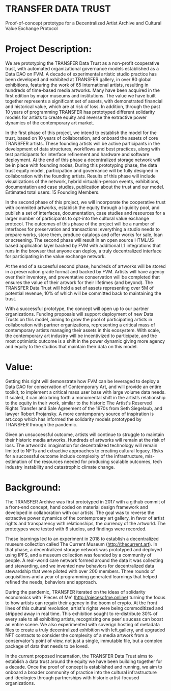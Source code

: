 # TRANSFER DATA TRUST
Proof-of-concept prototype for a Decentralized Artist Archive and Cultural Value Exchange Protocol

# Project Description:
We are prototyping the TRANSFER Data Trust as a non-profit cooperative trust, with automated organizational governance models established as a Data DAO on FVM. A decade of experimental artistic studio practice has been developed and exhibited at TRANSFER gallery, in over 80 global exhibitions, featuring the work of 65 international artists, resulting in hundreds of time-based media artworks. Many have been acquired in the first edition by major museums and institutions. The value we have built together represents a significant set of assets, with demonstrated financial and historical value, which are at risk of loss. In addition, through the past 10 years of programming TRANSFER has prototyped different solidarity models for artists to create equity and reverse the extractive power dynamics of the contemporary art market.

In the first phase of this project, we intend to establish the model for the trust, based on 10 years of collaboration, and onboard the assets of core TRANSFER artists. These founding artists will be active participants in the development of data structures, workflows and best practices, along with test participants for interface refinement and hardware and software deployment. At the end of this phase a decentralized storage network will be in place with founding nodes, During this prototyping phase, the data trust equity model, participation and governance will be fully designed in collaboration with the founding artists. Results of this phase will include visualizations of the network, hybrid virtual/in-person events, exhibitions, documentation and case studies, publication about the trust and our model. Estimated total users: 15 Founding Members.

In the second phase of this project, we will incorporate the cooperative trust with commited artworks, establish the equity through a liquidity pool, and publish a set of interfaces, documentation, case studies and resources for a larger number of participants to opt-into the cultural value exchange protocol. The outcomes of this phase of the project will be a number of interfaces for preservation and transactions: everything a studio needs to prepare works, store them, produce catalogs and offer works for sale, loan or screening. The second phase will result in an open source HTML/JS based application layer backed by FVM with additional L1 integrations that runs in the browser that anyone can deploy, a truly decentralized interface for participating in the value exchange network. 

At the end of a sucsesful second phase, hundreds of artworks will be stored in a preservation grade format and backed by FVM. Artists will have agency over their inventory, and preventative conservation will be completed that ensures the value of their artwork for their lifetimes (and beyond). The TRANSFER Data Trust will hold a set of assets representing over 5M of potential revenue, 10% of which will be committed back to maintaining the trust.

With a successful prototype, the concept will open up to our partner organizations. Funding proposals will support deployment of new Data Trusts on this model, aiming to grow the pool of participating artists in collaboration with partner organizations, representing a critical mass of contemporary artists managing their assets in this ecosystem. With scale, the contemporary art industry will be incentivized to participate, and the most optimistic outcome is a shift in the power dynamic giving more agency and equity to the studios that maintain their data on this model.

# Value:
Getting this right will demonstrate how FVM can be leveraged to deploy a Data DAO for conservation of Contemporary Art, and will provide an entire toolkit, to implement a critical mass user base with large volume data needs. If scaled, it can also bring forth a monumental shift in the artist’s relationship to the equity in their work, similar to the historic The Artist's Reserved Rights Transfer and Sale Agreement of the 1970s from Seth Siegelaub, and lawyer Robert Projansky. A more contemporary source of inspiration is art.coop which has informed the solidarity models prototyped by TRANSFER through the pandemic.

Given an unsuccessful outcome, artists will continue to struggle to maintain their historic media artworks. Hundreds of artworks will remain at the risk of loss. The artworld’s imagination for decentralized technology will remain limited to NFTs and extractive approaches to creating cultural legacy. Risks for a successful outcome include complexity of the infrastructure, mis-estimation of the resources needed for producing scalable outcomes, tech industry instability and catastrophic climate change.

# Background:
The TRANSFER Archive was first prototyped in 2017 with a github commit of a front-end concept, hand coded on material design framework and developed in collaboration with our artists. The goal was to reverse the extractive power dynamics of the contemproary art gallery, in favor of artist rights and transparency with relationships, the currency of the artworld. The prototypes were tested with 6 studios, and findings were recorded. 

These learnings led to an experiment in 2018 to establish a decentralized museum collection called The Current Museum (http://thecurrent.art). In that phase, a decentralized storage network was prototyped and deployed using IPFS, and a museum collection was founded by a community of people. A real-world care network formed around the data it was collecting and stewarding, and we invented new behaviors for decentralized data stewardship that were piloted with over 200 members. Three rounds of acquisitions and a year of programming generated learnings that helped refined the needs, behaviors and approach. 

During the pandemic, TRANSFER iterated on the ideas of solidarity economoics with 'Pieces of Me' (http://piecesofme.online) turning the focus to how artists can regain their agency in the boom of crypto. At the front lines of this cultural revolution, artist's rights were being commoditized and stripped away in real time. This exhibition sought to re-distribute 30% of every sale to all exhibiting artists, recognizing one peer's sucess can boost an entire scene. We also experimented with soverign hosting of metadata files to create a truly decentralized exhibition with left.gallery, and upgraded NFT contracts to consider the complexity of a media artwork from a conservator's point of view, not just a single, immutable file, but a complex package of data that needs to be loved.

In the current proposed incarnation, the TRANSFER Data Trust aims to establish a data trust around the equity we have been building together for a decade. Once the proof of concept is established and running, we aim to onboard a broader community of practice into the cultural infrastructure and ideologies through partnerships with historic artist-focused organizations.


